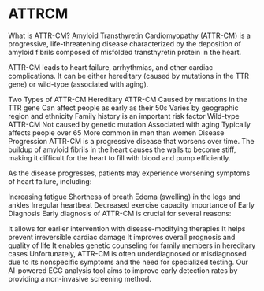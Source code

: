 # ATTRCM

What is ATTR-CM?
Amyloid Transthyretin Cardiomyopathy (ATTR-CM) is a progressive, life-threatening disease characterized by the deposition of amyloid fibrils composed of misfolded transthyretin protein in the heart.

ATTR-CM leads to heart failure, arrhythmias, and other cardiac complications. It can be either hereditary (caused by mutations in the TTR gene) or wild-type (associated with aging).

Two Types of ATTR-CM
Hereditary ATTR-CM
Caused by mutations in the TTR gene
Can affect people as early as their 50s
Varies by geographic region and ethnicity
Family history is an important risk factor
Wild-type ATTR-CM
Not caused by genetic mutation
Associated with aging
Typically affects people over 65
More common in men than women
Disease Progression
ATTR-CM is a progressive disease that worsens over time. The buildup of amyloid fibrils in the heart causes the walls to become stiff, making it difficult for the heart to fill with blood and pump efficiently.

As the disease progresses, patients may experience worsening symptoms of heart failure, including:

Increasing fatigue
Shortness of breath
Edema (swelling) in the legs and ankles
Irregular heartbeat
Decreased exercise capacity
Importance of Early Diagnosis
Early diagnosis of ATTR-CM is crucial for several reasons:

It allows for earlier intervention with disease-modifying therapies
It helps prevent irreversible cardiac damage
It improves overall prognosis and quality of life
It enables genetic counseling for family members in hereditary cases
Unfortunately, ATTR-CM is often underdiagnosed or misdiagnosed due to its nonspecific symptoms and the need for specialized testing. Our AI-powered ECG analysis tool aims to improve early detection rates by providing a non-invasive screening method.
